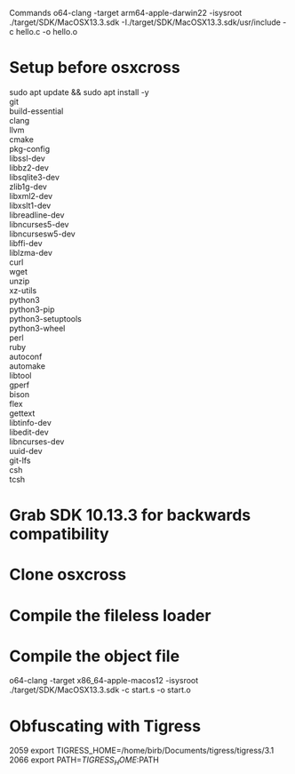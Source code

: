 Commands
o64-clang -target arm64-apple-darwin22 -isysroot ./target/SDK/MacOSX13.3.sdk -I./target/SDK/MacOSX13.3.sdk/usr/include -c hello.c -o hello.o

# Setup before osxcross
sudo apt update && sudo apt install -y \
git \
build-essential \
clang \
llvm \
cmake \
pkg-config \
libssl-dev \
libbz2-dev \
libsqlite3-dev \
zlib1g-dev \
libxml2-dev \
libxslt1-dev \
libreadline-dev \
libncurses5-dev \
libncursesw5-dev \
libffi-dev \
liblzma-dev \
curl \
wget \
unzip \
xz-utils \
python3 \
python3-pip \
python3-setuptools \
python3-wheel \
perl \
ruby \
autoconf \
automake \
libtool \
gperf \
bison \
flex \
gettext \
libtinfo-dev \
libedit-dev \
libncurses-dev \
uuid-dev \
git-lfs \
csh \
tcsh

# Grab SDK 10.13.3 for backwards compatibility

# Clone osxcross

# Compile the fileless loader


# Compile the object file
o64-clang -target x86_64-apple-macos12     -isysroot ./target/SDK/MacOSX13.3.sdk     -c start.s -o start.o

# Obfuscating with Tigress

 2059  export TIGRESS_HOME=/home/birb/Documents/tigress/tigress/3.1
 2066  export PATH=$TIGRESS_HOME:$PATH
